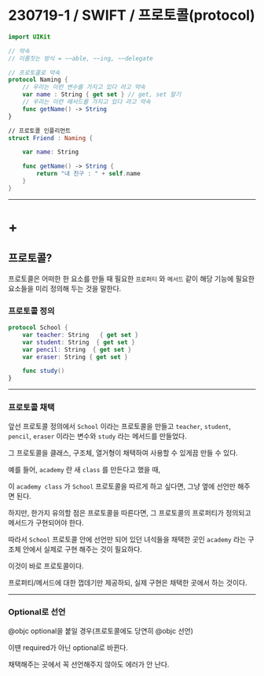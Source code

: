 # 230719-1 / SWIFT / 프로토콜(protocol)
```swift
import UIKit

// 약속
// 이름짓는 방식 = ~~able, ~~ing, ~~delegate

// 프로토콜로 약속
protocol Naming {
    // 우리는 이런 변수를 가지고 있다 라고 약속
    var name : String { get set } // get, set 알기
    // 우리는 이런 메서드를 가지고 있다 라고 약속
    func getName() -> String
}

// 프로토콜 인플리먼트
struct Friend : Naming {

    var name: String

    func getName() -> String {
        return "내 친구 : " + self.name
    }
}
```

--- 

# +

## 프로토콜?
프로토콜은 어떠한 한 요소를 만들 때 필요한 `프로퍼티` 와 `메서드` 같이 해당 기능에 필요한 요소들을 미리 정의해 두는 것을 말한다. 

### 프로토콜 정의

```swift
protocol School {
    var teacher: String   { get set }
    var student: String  { get set }
    var pencil: String  { get set }
    var eraser: String { get set } 

    func study()
}
```

---

### 프로토콜 채택

앞선 프로토콜 정의에서 `School` 이라는 프로토콜을 만들고 
`teacher`, `student`, `pencil`, `eraser` 이라는 변수와 `study` 라는 메서드를 만들었다.

그 프로토콜을 클래스, 구조체, 열거형이 채택하여 사용할 수 있게끔 만들 수 있다.

예를 들어, `academy` 란 새 `class` 를 만든다고 했을 때, 

이 `academy class` 가 `School` 프로토콜을 따르게 하고 싶다면, 그냥 옆에 선언만 해주면 된다.

하지만, 한가지 유의할 점은 프로토콜을 따른다면, 그 프로토콜의 프로퍼티가 정의되고 메서드가 구현되어야 한다.

따라서 `School` 프로토콜 안에 선언만 되어 있던 녀석들을 채택한 곳인 `academy` 라는 구조체 안에서 실제로 구현 해주는 것이 필요하다.

이것이 바로 프로토콜이다.

프로퍼티/메서드에 대한 껍데기만 제공하되, 실제 구현은 채택한 곳에서 하는 것이다.

---

### Optional로 선언

@objc optional을 붙일 경우(프로토콜에도 당연히 @objc 선언)

이땐 required가 아닌 optional로 바뀐다.

채택해주는 곳에서 꼭 선언해주지 않아도 에러가 안 난다.